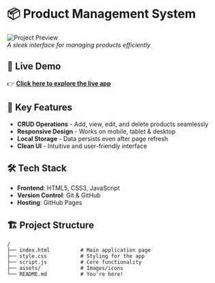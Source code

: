 # 📦 Product Management System  

![Project Preview](https://i.imgur.com/Jf5yZOt.png)  
*A sleek interface for managing products efficiently*  

## 🔗 Live Demo  
👉 **[Click here to explore the live app](https://rajsingh89.github.io/Product-Managment-System/)** 

## 🚀 Key Features  
- **CRUD Operations** - Add, view, edit, and delete products seamlessly  
- **Responsive Design** - Works on mobile, tablet & desktop  
- **Local Storage** - Data persists even after page refresh  
- **Clean UI** - Intuitive and user-friendly interface  

## 🛠️ Tech Stack  
- **Frontend**: HTML5, CSS3, JavaScript  
- **Version Control**: Git & GitHub  
- **Hosting**: GitHub Pages  

## 🏗️ Project Structure  
```plaintext
/
├── index.html          # Main application page  
├── style.css           # Styling for the app  
├── script.js           # Core functionality  
├── assets/             # Images/icons  
└── README.md           # You're here!  
